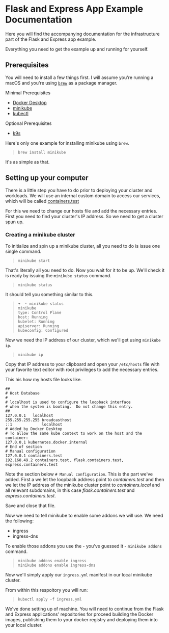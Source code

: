 # Flask and Express App Example Documentation

Here you will find the accompanying documentation for the infrastructure part of the Flask and Express app example.

Everything you need to get the example up and running for yourself.

## Prerequisites

You will need to install a few things first. I will assume you're running a macOS and you're using [`brew`](https://brew.sh/) as a package manager.

Minimal Prerequisites
+ [Docker Desktop](https://www.docker.com/products/docker-desktop/)
+ [minikube](https://minikube.sigs.k8s.io/docs/start/)
+ [kubectl](https://kubernetes.io/docs/reference/kubectl/)

Optional Prerequisites
+ [k9s](https://k9scli.io/)

Here's only one example for installing minikube using `brew`.

> `brew install minikube`

It's as simple as that.

## Setting up your computer

There is a little step you have to do prior to deploying your cluster and workloads. We will use an internal custom domain to access our services, which will be called [containers.test](http://containers.test)

For this we need to change our hosts file and add the necessary entries. First you need to find your cluster's IP address. So we need to get a cluster spun up.

### Creating a minikube cluster

To initialize and spin up a minikube cluster, all you need to do is issue one single command.

> `minikube start`

That's literally all you need to do. Now you wait for it to be up. We'll check it is ready by issuing the `minikube status` command.

> `minikube status`

It should tell you something similar to this.

> ```
> ➜  ~ minikube status
> minikube
> type: Control Plane
> host: Running
> kubelet: Running
> apiserver: Running
> kubeconfig: Configured
> ```

Now we need the IP address of our cluster, which we'll get using `minikube ip`.

> `minikube ip`

Copy that IP address to your clipboard and open your `/etc/hosts` file with your favorite text editor with root privileges to add the necessary entries.

This his how my hosts file looks like.

```
##
# Host Database
#
# localhost is used to configure the loopback interface
# when the system is booting.  Do not change this entry.
##
127.0.0.1	localhost
255.255.255.255	broadcasthost
::1             localhost
# Added by Docker Desktop
# To allow the same kube context to work on the host and the container:
127.0.0.1 kubernetes.docker.internal
# End of section
# Manual configuration
127.0.0.1 containers.test
192.168.49.2 containers.test, flask.containers.test, express.containers.test
```

Note the section below `# Manual configuration`. This is the part we've added. First a we let the loopback address point to _containers.test_ and then we let the IP address of the minikube cluster point to _containers.local_ and all relevant subdomains, in this case _flask.containers.test_ and _express.containers.test_.

Save and close that file.

Now we need to tell minikube to enable some addons we will use. We need the following:
+ ingress
+ ingress-dns

To enable those addons you use the - you've guessed it - `minikube addons` command.

> ```
> minikube addons enable ingress
> minikube addons enable ingress-dns
> ```

Now we'll simply apply our `ingress.yml` manifest in our local minikube cluster.

From within this respoitory you will run:

> `kubectl apply -f ingress.yml`

We've done setting up of machine. You will need to continue from the Flask and Express applications' repositories for proceed building the Docker images, publishing them to your docker registry and deploying them into your local cluster.